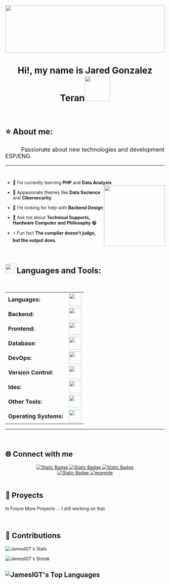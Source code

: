 <p align="center"><picture align="center"><img align="center" src = "https://media0.giphy.com/media/v1.Y2lkPTc5MGI3NjExYWg1N2RtZzB6N2d3OHBnNnZ6bThneGR2OHp3eGE2NnF6amJqN3BmbCZlcD12MV9pbnRlcm5hbF9naWZfYnlfaWQmY3Q9Zw/ohONS2y8GTDoI/giphy.gif" width = 100% height = 150px></picture></p>

<h1 align="center">Hi!, my name is Jared Gonzalez Teran<img width="80px" style="margin-bottom:-2rem" src="https://cdn3.iconfinder.com/data/icons/technology-vol-8-2/1000/cup_coffee_code_programming_developer_team_pause-512.png"></h1>
<br>

<h2 style="font-size: 25px;" align="left">⭐ About me:</h2>
<p style="font-size: 18px; text-indent: 50px;">Passionate about new technologies and development ESP/ENG.</p>

---

<br>

- 🌱 I’m currently learning **PHP** and **Data Analysis** <img align="right" style="width:12rem; height:auto" src="https://media2.giphy.com/media/v1.Y2lkPTc5MGI3NjExdjRhY3V5cjdnZ3VwZTM2NGcyd29rbWt4cHJkaW5zcmQwaDFrZnlpcCZlcD12MV9pbnRlcm5hbF9naWZfYnlfaWQmY3Q9Zw/o0vwzuFwCGAFO/giphy.gif"/>

- 🌱 Appasionate themes like **Data Sscience** and **Cibersecurity**

- 🤝 I’m looking for help with **Backend Design**

- 💬 Ask me about **Technical Supports, Hardware Computer and Philosophy 😆**

- ⚡ Fun fact **The compiler doesn't judge, but the output does.**

<br>
    <h2 style="font-size: 25px; font-weight: bold;"><img src="https://media.giphy.com/media/iY8CRBdQXODJSCERIr/giphy.gif" width="30" style="margin-bottom:-0.8rem"> Languages and Tools:  </h2>

<br>
<table>
    <tr>
        <td style=" font-size: 18px; font-weight: bold; padding-right: 10px; vertical-align: center; border: none;">Languages:</td>
        <td><img height="40" src="https://skillicons.dev/icons?i=java,python,javascript,php"/></td>
    </tr>
    <tr>
        <td style=" font-size: 18px; font-weight: bold; padding-right: 10px; vertical-align: center; border: none;">Backend:</td>
        <td><img height="40" src="https://skillicons.dev/icons?i=laravel"/></td>
    </tr>
    <tr>
        <td style="font-size: 18px; font-weight: bold; padding-right: 10px; vertical-align: center;">Frontend:</td>
        <td><img height="40" src="https://skillicons.dev/icons?i=react,bootstrap,html,css,sass,figma,vue"/></td>
    </tr>
    <tr>
        <td style="font-size: 18px; font-weight: bold; padding-right: 10px; vertical-align: center; border: none;">Database:</td>
        <td><img height="40" src="https://skillicons.dev/icons?i=mysql,postgresql,navicat"/></td>
    </tr>
    <tr>
        <td style="font-size: 18px; font-weight: bold; padding-right: 10px; vertical-align: center; border: none;">DevOps:</td>
        <td><img height="40" src="https://skillicons.dev/icons?i=docker"/></td>
    </tr>
    <tr>
        <td style="font-size: 18px; font-weight: bold; padding-right: 10px; vertical-align: center; border: none;">Version Control:</td>
        <td><img height="40" src="https://skillicons.dev/icons?i=git,github"/></td>
    </tr>
    <tr>
        <td style="font-size: 18px; font-weight: bold; padding-right: 10px; vertical-align: center; border: none;">Ides:</td>
        <td><img height="40" src="https://skillicons.dev/icons?i=vscode,visualstudio"/></td>
    </tr>
    <tr>
        <td style="font-size: 18px; font-weight: bold; padding-right: 10px; vertical-align: center; border: none;">Other Tools:</td>
        <td><img height="40" src="https://skillicons.dev/icons?i=arduino"/></td>
    </tr>
    <tr>
        <td style="font-size: 18px; font-weight: bold; padding-right: 10px; vertical-align: center; border: none;">Operating Systems:</td>
        <td><img height="40" src="https://skillicons.dev/icons?i=windows,arch,ubuntu"/></td>
    </tr>
</table>


----
<br>


<h2 style="font-size: 23px " align="left"> 🌐 Connect with me</h3>


<div style="margin-top:10px" align="center">
  <div>
    <a  href="https://www.instagram.com/yareyaredo/" target="_blank">
      <img alt="Static Badge" src="https://img.shields.io/badge/JaredGonzalez-red?style=for-the-badge&logo=instagram&logoColor=white&logoSize=auto&labelColor=Black">
    </a>
    <a  href="https://www.linkedin.com/in/jared-gonzalez-teran-694ab6214/" target="_blank">
      <img alt="Static Badge" src="https://img.shields.io/badge/Linkedin-blue?style=for-the-badge&logoColor=white&logoSize=auto&labelColor=Black">
    </a>
    <a  href="https://x.com/JarecGonzalezT" target="_blank">
      <img alt="Static Badge" src="https://img.shields.io/badge/JaredGonzalezT-blue?style=for-the-badge&logo=X&logoColor=white&logoSize=auto&labelColor=Black&color=black">
    </a>
  </div>
    <div>
    <a  href="mailto:jarecgonza@gmail.com" target="_blank">
      <img alt="Static Badge" src="https://img.shields.io/badge/JaredGonzalez-red?style=for-the-badge&logo=gmail&logoColor=white&logoSize=auto&labelColor=Black">
    </a>
    <a href="https://www.hackerrank.com/example" target="_blank">
      <img src="https://img.shields.io/badge/Hackerrank-00EA64.svg?style=for-the-badge&logo=hackerrank&logoColor=black" alt="example"/>
    </a>
  </div>
</div>

<br>

<h2 style="font-size: 23px " align="left"> 🚀 Proyects</h3>

<p align="left">
  In Future More Proyects ... I still working on that
</p>

<br>

<h2 style="font-size: 23px " align="left"> 🔧 Contributions</h3>

![JamesIGT's Stats](https://github-readme-stats.vercel.app/api?username=JamesIGT&theme=vue-dark&show_icons=true&hide_border=true&count_private=true)

![JamesIGT's Streak](https://github-readme-streak-stats.herokuapp.com/?user=JamesIGT&theme=vue-dark&hide_border=true)

![JamesIGT's Top Languages](https://github-readme-stats.vercel.app/api/top-langs/?username=JamesIGT&theme=vue-dark&show_icons=true&hide_border=true&layout=compact)
------

